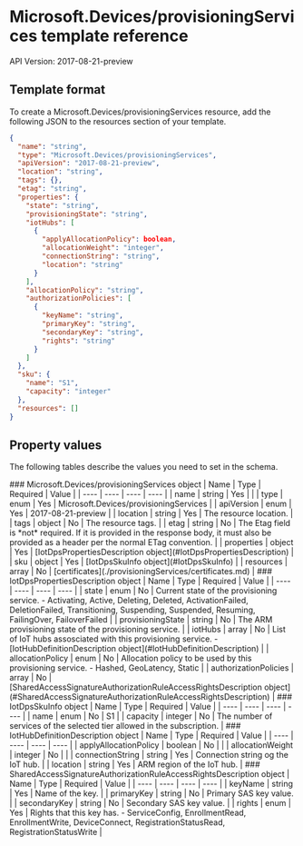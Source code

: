# Microsoft.Devices/provisioningServices template reference
API Version: 2017-08-21-preview
## Template format

To create a Microsoft.Devices/provisioningServices resource, add the following JSON to the resources section of your template.

```json
{
  "name": "string",
  "type": "Microsoft.Devices/provisioningServices",
  "apiVersion": "2017-08-21-preview",
  "location": "string",
  "tags": {},
  "etag": "string",
  "properties": {
    "state": "string",
    "provisioningState": "string",
    "iotHubs": [
      {
        "applyAllocationPolicy": boolean,
        "allocationWeight": "integer",
        "connectionString": "string",
        "location": "string"
      }
    ],
    "allocationPolicy": "string",
    "authorizationPolicies": [
      {
        "keyName": "string",
        "primaryKey": "string",
        "secondaryKey": "string",
        "rights": "string"
      }
    ]
  },
  "sku": {
    "name": "S1",
    "capacity": "integer"
  },
  "resources": []
}
```
## Property values

The following tables describe the values you need to set in the schema.

<a id="Microsoft.Devices/provisioningServices" />
### Microsoft.Devices/provisioningServices object
|  Name | Type | Required | Value |
|  ---- | ---- | ---- | ---- |
|  name | string | Yes |  |
|  type | enum | Yes | Microsoft.Devices/provisioningServices |
|  apiVersion | enum | Yes | 2017-08-21-preview |
|  location | string | Yes | The resource location. |
|  tags | object | No | The resource tags. |
|  etag | string | No | The Etag field is *not* required. If it is provided in the response body, it must also be provided as a header per the normal ETag convention. |
|  properties | object | Yes | [IotDpsPropertiesDescription object](#IotDpsPropertiesDescription) |
|  sku | object | Yes | [IotDpsSkuInfo object](#IotDpsSkuInfo) |
|  resources | array | No | [certificates](./provisioningServices/certificates.md) |


<a id="IotDpsPropertiesDescription" />
### IotDpsPropertiesDescription object
|  Name | Type | Required | Value |
|  ---- | ---- | ---- | ---- |
|  state | enum | No | Current state of the provisioning service. - Activating, Active, Deleting, Deleted, ActivationFailed, DeletionFailed, Transitioning, Suspending, Suspended, Resuming, FailingOver, FailoverFailed |
|  provisioningState | string | No | The ARM provisioning state of the provisioning service. |
|  iotHubs | array | No | List of IoT hubs assosciated with this provisioning service. - [IotHubDefinitionDescription object](#IotHubDefinitionDescription) |
|  allocationPolicy | enum | No | Allocation policy to be used by this provisioning service. - Hashed, GeoLatency, Static |
|  authorizationPolicies | array | No | [SharedAccessSignatureAuthorizationRuleAccessRightsDescription object](#SharedAccessSignatureAuthorizationRuleAccessRightsDescription) |


<a id="IotDpsSkuInfo" />
### IotDpsSkuInfo object
|  Name | Type | Required | Value |
|  ---- | ---- | ---- | ---- |
|  name | enum | No | S1 |
|  capacity | integer | No | The number of services of the selected tier allowed in the subscription. |


<a id="IotHubDefinitionDescription" />
### IotHubDefinitionDescription object
|  Name | Type | Required | Value |
|  ---- | ---- | ---- | ---- |
|  applyAllocationPolicy | boolean | No |  |
|  allocationWeight | integer | No |  |
|  connectionString | string | Yes | Connection string og the IoT hub. |
|  location | string | Yes | ARM region of the IoT hub. |


<a id="SharedAccessSignatureAuthorizationRuleAccessRightsDescription" />
### SharedAccessSignatureAuthorizationRuleAccessRightsDescription object
|  Name | Type | Required | Value |
|  ---- | ---- | ---- | ---- |
|  keyName | string | Yes | Name of the key. |
|  primaryKey | string | No | Primary SAS key value. |
|  secondaryKey | string | No | Secondary SAS key value. |
|  rights | enum | Yes | Rights that this key has. - ServiceConfig, EnrollmentRead, EnrollmentWrite, DeviceConnect, RegistrationStatusRead, RegistrationStatusWrite |

